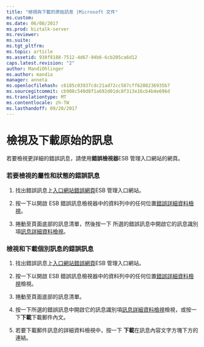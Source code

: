 ```yaml
---
title: "檢視與下載的原始訊息 |Microsoft 文件"
ms.custom: 
ms.date: 06/08/2017
ms.prod: biztalk-server
ms.reviewer: 
ms.suite: 
ms.tgt_pltfrm: 
ms.topic: article
ms.assetid: 938f8188-7512-4d67-94b6-6cb205ca6d12
caps.latest.revision: "2"
author: MandiOhlinger
ms.author: mandia
manager: anneta
ms.openlocfilehash: c6185c03937cdc21ad72cc587cff6208236935b7
ms.sourcegitcommit: cb908c540d8f1a692d01dc8f313e16cb4b4e696d
ms.translationtype: MT
ms.contentlocale: zh-TW
ms.lasthandoff: 09/20/2017
---
```

# <a name="viewing-and-downloading-the-original-messages"></a>檢視及下載原始的訊息
若要檢視更詳細的錯誤訊息，請使用**錯誤檢視器**ESB 管理入口網站的網頁。  
  
### <a name="to-view-the-properties-and-status-of-a-fault-message"></a>若要檢視的屬性和狀態的錯誤訊息  
  
1.  找出錯誤訊息上[入口網站錯誤網頁](../esb-toolkit/portal-faults-page.md)ESB 管理入口網站。  
  
2.  按一下以開啟 ESB 錯誤訊息檢視器中的資料列中的任何位置[錯誤詳細資料檢視](../esb-toolkit/fault-details-view.md)。  
  
3.  捲動至頁面底部的訊息清單，然後按一下 所選的錯誤訊息中開啟它的訊息識別項[訊息詳細資料檢視](../esb-toolkit/message-details-view.md)。  
  
### <a name="to-view-and-download-individual-messages-from-a-fault-message"></a>檢視和下載個別訊息的錯誤訊息  
  
1.  找出錯誤訊息上[入口網站錯誤網頁](../esb-toolkit/portal-faults-page.md)ESB 管理入口網站。  
  
2.  按一下以開啟 ESB 錯誤訊息檢視器中的資料列中的任何位置[錯誤詳細資料檢視](../esb-toolkit/fault-details-view.md)檢視。  
  
3.  捲動至頁面底部的訊息清單。  
  
4.  按一下所選的錯誤訊息中開啟它的訊息識別項[訊息詳細資料檢視](../esb-toolkit/message-details-view.md)檢視，或按一下**下載**下載郵件內文。  
  
5.  若要下載郵件訊息的詳細資料檢視中，按一下 **下載**在訊息內容文字方塊下方的連結。